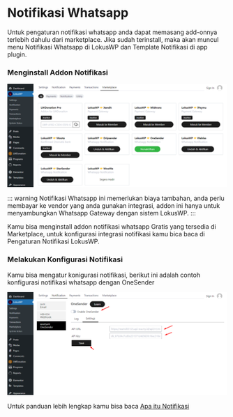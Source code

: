 
# Notifikasi Whatsapp

Untuk pengaturan notifikasi whatsapp anda dapat memasang add-onnya terlebih dahulu dari marketplace.
Jika sudah terinstall, maka akan muncul menu Notifikasi Whatsapp di LokusWP dan Template Notifikasi di app plugin.

### Menginstall Addon Notifikasi

![Marketplace Addon](../../lwdonation/assets/marketplaceAddon.png)

::: warning
Notifikasi Whatsapp ini memerlukan biaya tambahan, anda perlu membayar ke vendor yang anda gunakan integrasi,
addon ini hanya untuk menyambungkan Whatsapp Gateway dengan sistem LokusWP.
:::

Kamu bisa menginstall addon notifikasi whatsapp Gratis yang tersedia di Marketplace, untuk konfigurasi integrasi notifikasi
kamu bica baca di Pengaturan Notifikasi LokusWP.

### Melakukan Konfigurasi Notifikasi

Kamu bisa mengatur konigurasi notifikasi, berikut ini adalah contoh konfigurasi notifikasi whatsapp dengan OneSender

![Marketplace Addon](../../lwdonation/assets/setupOneSender.png)

Untuk panduan lebih lengkap kamu bisa baca [Apa itu Notifikasi]( ../../lokuswp/notifikasi/)